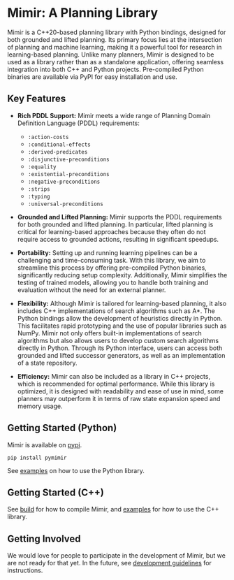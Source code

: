 # Mimir: A Planning Library

Mimir is a C++20-based planning library with Python bindings, designed for both grounded and lifted planning.
Its primary focus lies at the intersection of planning and machine learning, making it a powerful tool for research in learning-based planning.
Unlike many planners, Mimir is designed to be used as a library rather than as a standalone application, offering seamless integration into both C++ and Python projects.
Pre-compiled Python binaries are available via PyPI for easy installation and use.

## Key Features

- **Rich PDDL Support:**
  Mimir meets a wide range of Planning Domain Definition Language (PDDL) requirements:
  - `:action-costs`
  - `:conditional-effects`
  - `:derived-predicates`
  - `:disjunctive-preconditions`
  - `:equality`
  - `:existential-preconditions`
  - `:negative-preconditions`
  - `:strips`
  - `:typing`
  - `:universal-preconditions`

- **Grounded and Lifted Planning:**
  Mimir supports the PDDL requirements for both grounded and lifted planning.
  In particular, lifted planning is critical for learning-based approaches because they often do not require access to grounded actions, resulting in significant speedups.

- **Portability:**
  Setting up and running learning pipelines can be a challenging and time-consuming task.
  With this library, we aim to streamline this process by offering pre-compiled Python binaries, significantly reducing setup complexity.
  Additionally, Mimir simplifies the testing of trained models, allowing you to handle both training and evaluation without the need for an external planner.

- **Flexibility:**
  Although Mimir is tailored for learning-based planning, it also includes C++ implementations of search algorithms such as A*.
  The Python bindings allow the development of heuristics directly in Python.
  This facilitates rapid prototyping and the use of popular libraries such as NumPy.
  Mimir not only offers built-in implementations of search algorithms but also allows users to develop custom search algorithms directly in Python.
  Through its Python interface, users can access both grounded and lifted successor generators, as well as an implementation of a state repository.

- **Efficiency:**
  Mimir can also be included as a library in C++ projects, which is recommended for optimal performance.
  While this library is optimized, it is designed with readability and ease of use in mind, some planners may outperform it in terms of raw state expansion speed and memory usage.

## Getting Started (Python)

Mimir is available on [pypi](https://pypi.org/project/pymimir/).

```console
pip install pymimir
```

See [examples](docs/EXAMPLES_PYTHON.md) on how to use the Python library.

## Getting Started (C++)

See [build](docs/BUILD.md) for how to compile Mimir, and [examples](docs/EXAMPLES_CPP.md) for how to use the C++ library.

## Getting Involved

We would love for people to participate in the development of Mimir, but we are not ready for that yet.
In the future, see [development guidelines](docs/DEVELOPER_GUIDELINES.md) for instructions.

